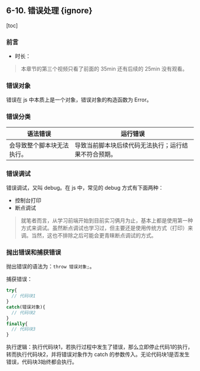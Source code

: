 ## 6-10. 错误处理 {ignore}

[toc]

### 前言

- 时长：

> 本章节的第三个视频只看了前面的 35min 还有后续的 25min 没有观看。

### 错误对象

错误在 js 中本质上是一个对象，错误对象的构造函数为 Error。

### 错误分类

| 语法错误                   | 运行错误                                             |
| -------------------------- | ---------------------------------------------------- |
| 会导致整个脚本块无法执行。 | 导致当前脚本块后续代码无法执行；运行结果不符合预期。 |

### 错误调试

错误调试，又叫 debug。在 js 中，常见的 debug 方式有下面两种：
- 控制台打印
- 断点调试

> 就笔者而言，从学习前端开始到目前实习俩月为止，基本上都是使用第一种方式来调试。虽然断点调试也学习过，但主要还是使用传统方式（打印）来调。当然，这也不排除之后可能会更青睐断点调试的方式。

### 抛出错误和捕获错误

抛出错误的语法为：`throw 错误对象;`。

捕获错误：

```js
try{
  // 代码块1
}
catch(错误对象){
  // 代码块2
}
finally{
  // 代码块3
}
```

执行逻辑：执行代码块1，若执行过程中发生了错误，那么立即停止代码1的执行，转而执行代码块2，并将错误对象作为 catch 的参数传入。无论代码块1是否发生错误，代码块3始终都会执行。
